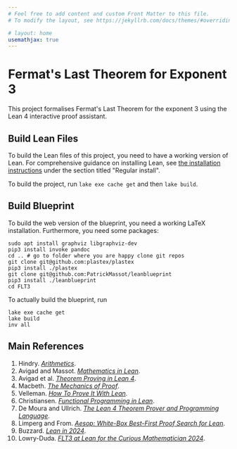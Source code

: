 ```yaml
---
# Feel free to add content and custom Front Matter to this file.
# To modify the layout, see https://jekyllrb.com/docs/themes/#overriding-theme-defaults

# layout: home
usemathjax: true
---
```


# Fermat's Last Theorem for Exponent 3

This project formalises Fermat's Last Theorem for the exponent 3 using the Lean 4 interactive proof assistant.

## Build Lean Files

To build the Lean files of this project, you need to have a working version of Lean.
For comprehensive guidance on installing Lean,
see [the installation instructions](https://leanprover-community.github.io/get_started.html)
under the section titled "Regular install".

To build the project, run `lake exe cache get` and then `lake build`.

## Build Blueprint

To build the web version of the blueprint, you need a working LaTeX installation.
Furthermore, you need some packages:

```
sudo apt install graphviz libgraphviz-dev
pip3 install invoke pandoc
cd .. # go to folder where you are happy clone git repos
git clone git@github.com:plastex/plastex
pip3 install ./plastex
git clone git@github.com:PatrickMassot/leanblueprint
pip3 install ./leanblueprint
cd FLT3
```

To actually build the blueprint, run

```
lake exe cache get
lake build
inv all
```

## Main References

1. Hindry. [*Arithmetics*](http://dx.doi.org/10.1007/978-1-4471-2131-2).
2. Avigad and Massot. [*Mathematics in Lean*](https://leanprover-community.github.io/mathematics_in_lean/).
3. Avigad et al. [*Theorem Proving in Lean 4*](https://leanprover.github.io/theorem_proving_in_lean4/).
4. Macbeth. [*The Mechanics of Proof*](https://hrmacbeth.github.io/math2001/).
5. Velleman. [*How To Prove It With Lean*](https://djvelleman.github.io/HTPIwL/).
6. Christiansen. [*Functional Programming in Lean*](https://lean-lang.org/functional_programming_in_lean/).
7. De Moura and Ullrich. [*The Lean 4 Theorem Prover and Programming Language*](https://doi.org/10.1007/978-3-030-79876-5_37).
8. Limperg and From. [*Aesop: White-Box Best-First Proof Search for Lean*](http://dx.doi.org/10.1145/3573105.3575671).
9. Buzzard. [*Lean in 2024*](https://xenaproject.wordpress.com/2024/01/20/lean-in-2024/).
10. Lowry-Duda. [*FLT3 at Lean for the Curious Mathematician 2024*](https://davidlowryduda.com/flt3-at-lftcm2024/).